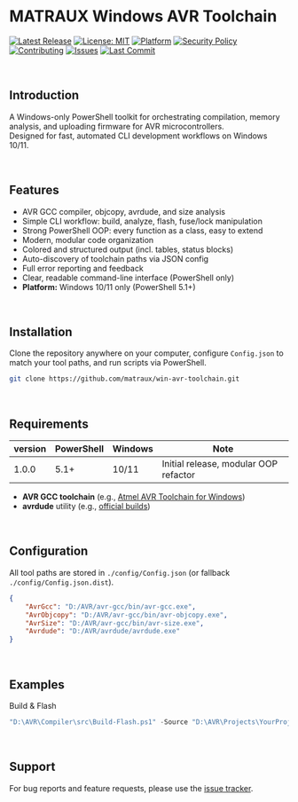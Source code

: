 # MATRAUX Windows AVR Toolchain
[![Latest Release](https://img.shields.io/github/v/release/matraux/win-avr-toolchain?display_name=tag&logo=github&logoColor=white)](https://github.com/matraux/win-avr-toolchain/releases)
[![License: MIT](https://img.shields.io/badge/license-MIT-blue.svg?logo=open-source-initiative&logoColor=white)](LICENSE)
[![Platform](https://img.shields.io/badge/Windows-PowerShell-blue?logo=windows&logoColor=white)](#requirements)
[![Security Policy](https://img.shields.io/badge/Security-Policy-blue?logo=bitwarden&logoColor=white)](./.github/SECURITY.md)
[![Contributing](https://img.shields.io/badge/Contributing-Disabled-lightgrey?logo=github&logoColor=white)](CONTRIBUTING.md)
[![Issues](https://img.shields.io/github/issues/matraux/win-avr-toolchain?logo=github&logoColor=white)](https://github.com/matraux/win-avr-toolchain/issues)
[![Last Commit](https://img.shields.io/github/last-commit/matraux/win-avr-toolchain?logo=git&logoColor=white)](https://github.com/matraux/win-avr-toolchain/commits)

<br>

## Introduction
A Windows-only PowerShell toolkit for orchestrating compilation, memory analysis, and uploading firmware for AVR microcontrollers.<br>
Designed for fast, automated CLI development workflows on Windows 10/11.<br>

<br>

## Features
- AVR GCC compiler, objcopy, avrdude, and size analysis
- Simple CLI workflow: build, analyze, flash, fuse/lock manipulation
- Strong PowerShell OOP: every function as a class, easy to extend
- Modern, modular code organization
- Colored and structured output (incl. tables, status blocks)
- Auto-discovery of toolchain paths via JSON config
- Full error reporting and feedback
- Clear, readable command-line interface (PowerShell only)
- **Platform:** Windows 10/11 only (PowerShell 5.1+)

<br>

## Installation
Clone the repository anywhere on your computer, configure `Config.json` to match your tool paths, and run scripts via PowerShell.

```bash
git clone https://github.com/matraux/win-avr-toolchain.git
```

<br>

## Requirements
| version | PowerShell | Windows | Note
|----|----|---|---
| 1.0.0 | 5.1+ | 10/11 | Initial release, modular OOP refactor

- **AVR GCC toolchain** (e.g., [Atmel AVR Toolchain for Windows](https://www.microchip.com/en-us/tools-resources/develop/microchip-studio/gcc-compilers))
- **avrdude** utility (e.g., [official builds](https://github.com/avrdudes/avrdude/releases))

<br>

## Configuration

All tool paths are stored in `./config/Config.json` (or fallback `./config/Config.json.dist`).
```json
{
	"AvrGcc": "D:/AVR/avr-gcc/bin/avr-gcc.exe",
	"AvrObjcopy": "D:/AVR/avr-gcc/bin/avr-objcopy.exe",
	"AvrSize": "D:/AVR/avr-gcc/bin/avr-size.exe",
	"Avrdude": "D:/AVR/avrdude/avrdude.exe"
}
```

<br>

## Examples
Build & Flash
```powershell
"D:\AVR\Compiler\src\Build-Flash.ps1" -Source "D:\AVR\Projects\YourProject" -MCU atmega16 -Programmer usbasp
```

<br>

## Support
For bug reports and feature requests, please use the [issue tracker](https://github.com/matraux/win-avr-toolchain/issues).